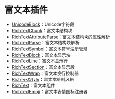 # 富文本插件
* [UnicodeBlock](UnicodeBlock.md)：Unicode字符段
* [RichTextChunk](RichTextChunk.md)：富文本结构块
* [RichTextAttributeParse](RichTextAttributeParse.md)：富文本结构块的属性解析
* [RichTextParse](RichTextParse.md)：富文本结构块解析
* [RichTextSymbol](RichTextSymbol.md)：富文本符号注册管理
* [RichTextBlock](RichTextBlock.md)：富文本显示块
* [RichTextLine](RichTextLine.md)：富文本显示行
* [RichTextSection](RichTextSection.md)：富文本显示段
* [RichTextWrap](RichTextWrap.md)：富文本换行控制器
* [RichTextStyle](RichTextStyle.md)：富文本绘制风格
* [RichText](RichText.md)：富文本组件
* [RichTextEmoji](RichTextEmoji.md)：富文本表情图标注册器